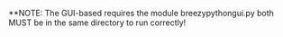 **NOTE: The GUI-based requires the module breezypythongui.py both MUST be in the same directory to run correctly!
